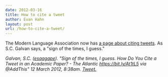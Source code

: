 ```yaml
---
date: 2012-03-16
title: How to cite a tweet
author: Evan Hahn
layout: post
url: /how-to-cite-a-tweet/
---
```


The Modern Language Association now has [a page about citing tweets][1]. As S.C. Galvan says, a "sign of the times, I guess."

_Galvan, S.C. ([esqagape][2]). "Sign of the times, I guess. How Do You Cite a Tweet in an Academic Paper? - The Atlantic <https://bit.ly/At1tL5> via @AddThis" 12 March 2012, 8:38am. [Tweet.][3]_

[1]: http://www.mla.org/style/style_faq/mlastyle_cite_a_tweet
[2]: https://twitter.com/esqagape/
[3]: https://twitter.com/esqagape/status/179184680720007170
